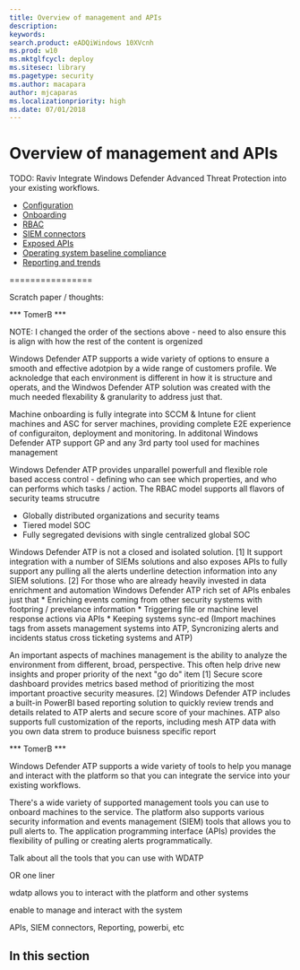 ```yaml
---
title: Overview of management and APIs
description: 
keywords: 
search.product: eADQiWindows 10XVcnh
ms.prod: w10
ms.mktglfcycl: deploy
ms.sitesec: library
ms.pagetype: security
ms.author: macapara
author: mjcaparas
ms.localizationpriority: high
ms.date: 07/01/2018
---
```


# Overview of management and APIs 

TODO: Raviv
Integrate Windows Defender Advanced Threat Protection into your existing workflows.
- [Configuration](https://docs.microsoft.com/en-us/windows/security/threat-protection/windows-defender-atp/preferences-setup-windows-defender-advanced-threat-protection)
- [Onboarding](https://docs.microsoft.com/en-us/windows/security/threat-protection/windows-defender-atp/onboard-configure-windows-defender-advanced-threat-protection)
- [RBAC](https://docs.microsoft.com/en-us/windows/security/threat-protection/windows-defender-atp/rbac-windows-defender-advanced-threat-protection)
- [SIEM connectors](https://docs.microsoft.com/en-us/windows/security/threat-protection/windows-defender-atp/configure-siem-windows-defender-advanced-threat-protection) 
- [Exposed APIs](https://docs.microsoft.com/en-us/windows/security/threat-protection/windows-defender-atp/exposed-apis-windows-defender-advanced-threat-protection)
- [Operating system baseline compliance](https://docs.microsoft.com/windows/security/threat-protection/windows-defender-atp/secure-score-dashboard-windows-defender-advanced-threat-protection)
- [Reporting and trends](https://docs.microsoft.com/windows/security/threat-protection/windows-defender-atp/powerbi-reports-windows-defender-advanced-threat-protection)


================

Scratch paper / thoughts:

*** TomerB ***

NOTE: I changed the order of the sections above - need to also ensure this is align with how the rest of the content is orgenized 

Windows Defender ATP supports a wide variety of options to ensure a smooth and effective adotpion by a wide range of customers profile. 
We acknoledge that each environment is different in how it is structure and operats, and the Windwos Defender ATP solution was created with the much needed flexability & granularity to address just that.

Machine onboarding is fully integrate into SCCM & Intune for client machines and ASC for server machines, providing complete E2E experience of configuraiton, deployment and monitoring. In additonal Windows Defender ATP support GP and any 3rd party tool used for machines management 

Windows Defender ATP provides unparallel powerfull and flexible role based access control - defining who can see which properties, and who can performs which tasks / action. The RBAC model supports all flavors of security teams strucutre 
- Globally distributed organizations and security teams
- Tiered model SOC
- Fully segregated devisions with single centralized global SOC 

Windows Defender ATP is not a closed and isolated solution.
[1] It support integration with a number of SIEMs solutions and also exposes APIs to fully support any pulling all the alerts underline detection information into any SIEM solutions. 
[2] For those who are already heavily invested in data enrichment and automation Windows Defender ATP rich set of APIs enbales just that 
    * Enriching events coming from other security systems with footpring / prevelance information 
    * Triggering file or machine level response actions via APIs 
    * Keeping systems sync-ed (Import machines tags from assets management systems into ATP, Syncronizing alerts and incidents status cross ticketing systems and ATP) 

An important aspects of machines management is the ability to analyze the environment from different, broad, perspective. This often help drive new insights and proper priority of the next "go do" item 
[1] Secure score dashboard provides metrics based method of prioritizing the most important proactive security measures.
[2] Windows Defender ATP includes a built-in PowerBI based reporting solution to quickly review trends and details related to ATP alerts and secure score of your machines. ATP also supports full customization of the reports, including mesh ATP data with you own data strem to produce buisness specific report 

*** TomerB ***

Windows Defender ATP supports a wide variety of tools to help you manage and interact with the platform so that you can integrate the service into your existing workflows.

There's a wide variety of supported management tools you can use to onboard machines to the service. The platform also supports various security information and events management (SIEM) tools that allows you to pull alerts to. The application programming interface (APIs) provides the flexibility of pulling or creating alerts programmatically. 


Talk about all the tools that you can use with WDATP 

OR one liner

wdatp allows you to interact with the platform and other systems

enable to manage and interact with the system

APIs, SIEM connectors, Reporting, powerbi, etc

## In this section 
